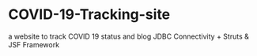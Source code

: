 # COVID-19-Tracking-site
a website to track COVID 19 status and blog
JDBC Connectivity + Struts & JSF Framework
